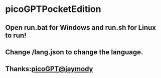 # picoGPTPocketEdition
## Open run.bat for Windows and run.sh for Linux to run!
## Change /lang.json to change the language.
## Thanks:[picoGPT@jaymody](https://github.com/jaymody/picoGPT)
